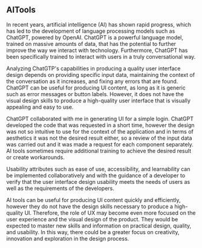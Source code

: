 ## AITools
In recent years, artificial intelligence (AI) has shown rapid progress, which has led to the development of language processing models such as ChatGPT,
powered by OpenAI. ChatGPT is a powerful language model, trained on massive amounts of data, that has the potential to further 
improve the way we interact with technology. Furthermore, ChatGPT has been specifically trained to interact with users in a truly conversational way.

Analyzing ChatGTP's capabilities in producing a quality user interface design depends on providing specific input data, maintaining 
the context of the conversation as it increases, and fixing any errors that are found. ChatGPT can be useful for producing UI content,
as long as it is generic such as error messages or button labels. However, it does not have the visual design skills to produce 
a high-quality user interface that is visually appealing and easy to use.

ChatGPT collaborated with me in generating UI for a simple login. ChatGPT developed the code that was requested in a short time,
however the design was not so intuitive to use for the context of the application and in terms of aesthetics it was not the desired result either,
so a review of the input data was carried out and it was made a request for each component separately. AI tools sometimes require additional training 
to achieve the desired result or create workarounds.

Usability attributes such as ease of use, accessibility, and learnability can be implemented collaboratively and with the guidance of a developer to verify 
that the user interface design usability meets the needs of users as well as the requirements of the developers.

AI tools can be useful for producing UI content quickly and efficiently, however they do not have the design skills necessary
to produce a high-quality UI. Therefore, the role of UX may become even more focused on the user experience and the visual design of the product. 
They would be expected to master new skills and information on practical design, quality,
and usability. In this way, there could be a greater focus on creativity, innovation and exploration in the design process.
